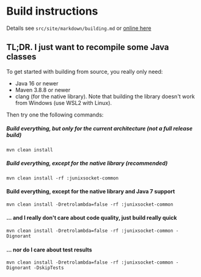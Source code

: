 # Build instructions

Details see `src/site/markdown/building.md` or [online here](https://kohlschutter.github.io/junixsocket/building.html)

## TL;DR. I just want to recompile some Java classes

To get started with building from source, you really only need:

- Java 16 or newer
- Maven 3.8.8 or newer
- clang (for the native library). Note that building the library doesn't work from Windows (use WSL2 with Linux).

Then try one the following commands:

##### Build everything, but only for the current architecture (not a full release build)

    mvn clean install

##### Build everything, except for the native library (recommended)

    mvn clean install -rf :junixsocket-common

#### Build everything, except for the native library and Java 7 support

    mvn clean install -Dretrolambda=false -rf :junixsocket-common

#### ... and I really don't care about code quality, just build really quick

    mvn clean install -Dretrolambda=false -rf :junixsocket-common -Dignorant

#### ... nor do I care about test results

    mvn clean install -Dretrolambda=false -rf :junixsocket-common -Dignorant -DskipTests
